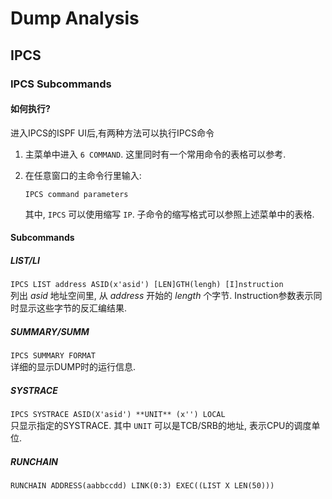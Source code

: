 Dump Analysis
=============

IPCS
----

### IPCS Subcommands

#### 如何执行?

进入IPCS的ISPF UI后,有两种方法可以执行IPCS命令

1.  主菜单中进入 `6 COMMAND`. 这里同时有一个常用命令的表格可以参考.
2.  在任意窗口的主命令行里输入:

        IPCS command parameters

    其中, `IPCS` 可以使用缩写 `IP`. 子命令的缩写格式可以参照上述菜单中的表格.

#### Subcommands

##### LIST/LI

`IPCS LIST address ASID(x'asid') [LEN]GTH(lengh) [I]nstruction`  
列出 *asid* 地址空间里, 从 *address* 开始的 *length* 个字节. Instruction参数表示同时显示这些字节的反汇编结果.

##### SUMMARY/SUMM

`IPCS SUMMARY FORMAT`  
详细的显示DUMP时的运行信息.

##### SYSTRACE

`IPCS SYSTRACE ASID(X'asid') **UNIT** (x'') LOCAL`  
只显示指定的SYSTRACE. 其中 `UNIT` 可以是TCB/SRB的地址, 表示CPU的调度单位.

##### RUNCHAIN

`RUNCHAIN ADDRESS(aabbccdd) LINK(0:3) EXEC((LIST X LEN(50)))`
